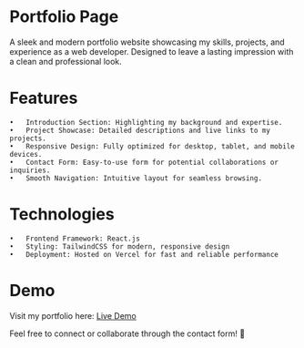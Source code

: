 # Portfolio Page

A sleek and modern portfolio website showcasing my skills, projects, and experience as a web developer. Designed to leave a lasting impression with a clean and professional look.

# Features

	•	Introduction Section: Highlighting my background and expertise.
	•	Project Showcase: Detailed descriptions and live links to my projects.
	•	Responsive Design: Fully optimized for desktop, tablet, and mobile devices.
	•	Contact Form: Easy-to-use form for potential collaborations or inquiries.
	•	Smooth Navigation: Intuitive layout for seamless browsing.

# Technologies

	•	Frontend Framework: React.js
	•	Styling: TailwindCSS for modern, responsive design
	•	Deployment: Hosted on Vercel for fast and reliable performance

# Demo
Visit my portfolio here: [Live Demo](https://www.ledjanmicani.info/)

Feel free to connect or collaborate through the contact form! 🌟
